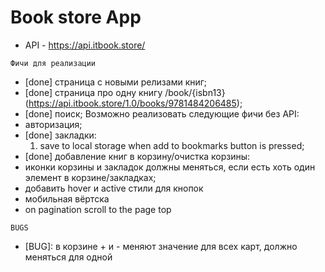 # Book store App

- API -  https://api.itbook.store/

```Фичи для реализации```
- [done] страница с новыми релизами книг;
- [done] страница про одну книгу /book/{isbn13} (https://api.itbook.store/1.0/books/9781484206485);
- [done] поиск;
Возможно реализовать следующие фичи без API:
- авторизация;
- [done] закладки:
  1. save to local storage when add to bookmarks button is pressed; 
- [done] добавление книг в корзину/очистка корзины:
- иконки корзины и закладок должны меняться, если есть хоть один элемент в корзине/закладках;
- добавить hover и active стили для кнопок
- мобильная вёртска
- on pagination scroll to the page top

```BUGS```
- [BUG]: в корзине + и - меняют значение для всех карт, должно меняться для одной
